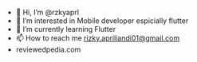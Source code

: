 - 👋 Hi, I’m @rzkyaprl
- 👀 I’m interested in Mobile developer espicially flutter
- 🌱 I’m currently learning Flutter
- 📫 How to reach me rizky.apriliandi01@gmail.com
- reviewedpedia.com
<!---
rzkyaprl/rzkyaprl is a ✨ special ✨ repository because its `README.md` (this file) appears on your GitHub profile.
You can click the Preview link to take a look at your changes.
--->
